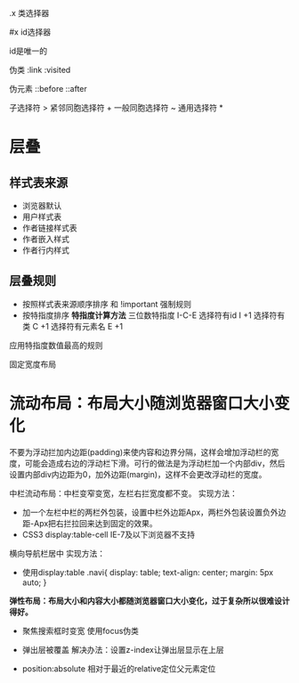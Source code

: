 .x 类选择器 <div class="x">

#x id选择器 <div id="x"> 
id是唯一的


伪类
:link
:visited

伪元素
::before
::after


子选择符 >
紧邻同胞选择符 +
一般同胞选择符 ~
通用选择符 *

# 层叠

## 样式表来源
- 浏览器默认
- 用户样式表
- 作者链接样式表
- 作者嵌入样式
- 作者行内样式

## 层叠规则

- 按照样式表来源顺序排序 和 !important 强制规则
- 按特指度排序
**特指度计算方法**
三位数特指度
I-C-E
选择符有id I +1
选择符有类 C +1
选择符有元素名 E +1

应用特指度数值最高的规则



固定宽度布局

# 流动布局：布局大小随浏览器窗口大小变化

不要为浮动拦加内边距(padding)来使内容和边界分隔，这样会增加浮动栏的宽度，可能会造成右边的浮动栏下滑。可行的做法是为浮动栏加一个内部div，然后设置内部div内边距为0，加外边距(margin)，这样不会更改浮动栏的宽度。

中栏流动布局：中栏变窄变宽，左栏右拦宽度都不变。
实现方法：
- 加一个左栏中栏的两栏外包装，设置中栏外边距Apx，两栏外包装设置负外边距-Apx把右拦拉回来达到固定的效果。
- CSS3 display:table-cell IE-7及以下浏览器不支持

横向导航栏居中
实现方法：
- 使用display:table
  .navi{
    display: table;
    text-align: center;
    margin: 5px auto;
}

**弹性布局：布局大小和内容大小都随浏览器窗口大小变化，过于复杂所以很难设计得好。**

- 聚焦搜索框时变宽 使用focus伪类

- 弹出层被覆盖 解决办法：设置z-index让弹出层显示在上层

- position:absolute 相对于最近的relative定位父元素定位